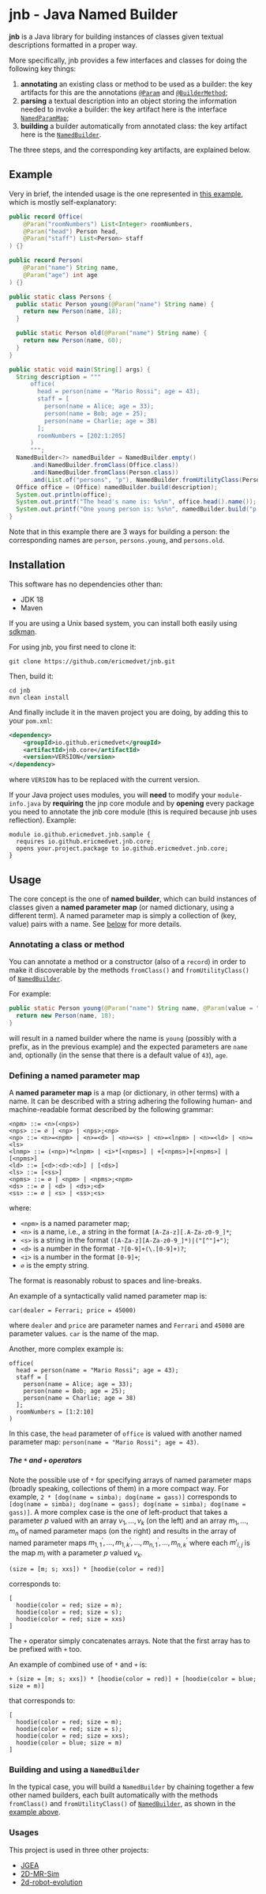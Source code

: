 # jnb - Java Named Builder

**jnb** is a Java library for building instances of classes given textual descriptions formatted in a proper way.

More specifically, jnb provides a few interfaces and classes for doing the following key things:
1. **annotating** an existing class or method to be used as a builder: the key artifacts for this are the annotations [`@Param`](io.github.ericmedvet.jnb.core/src/main/java/io/github/ericmedvet/jnb/core/Param.java) and [`@BuilderMethod`](io.github.ericmedvet.jnb.core/src/main/java/io/github/ericmedvet/jnb/core/BuilderMethod.java);
2. **parsing** a textual description into an object storing the information needed to invoke a builder: the key artifact here is the interface [`NamedParamMap`](io.github.ericmedvet.jnb.core/src/main/java/io/github/ericmedvet/jnb/core/NamedParamMap.java);
3. **building** a builder automatically from annotated class: the key artifact here is the [`NamedBuilder`](io.github.ericmedvet.jnb.core/src/main/java/io/github/ericmedvet/jnb/core/NamedBuilder.java).

The three steps, and the corresponding key artifacts, are explained below.

## Example

Very in brief, the intended usage is the one represented in [this example](io.github.ericmedvet.jnb.sample/src/main/java/io/github/ericmedvet/jnb/Starter.java), which is mostly self-explanatory:
```java
public record Office(
    @Param("roomNumbers") List<Integer> roomNumbers,
    @Param("head") Person head,
    @Param("staff") List<Person> staff
) {}

public record Person(
    @Param("name") String name,
    @Param("age") int age
) {}

public static class Persons {
  public static Person young(@Param("name") String name) {
    return new Person(name, 18);
  }

  public static Person old(@Param("name") String name) {
    return new Person(name, 60);
  }
}

public static void main(String[] args) {
  String description = """
      office(
        head = person(name = "Mario Rossi"; age = 43);
        staff = [
          person(name = Alice; age = 33);
          person(name = Bob; age = 25);
          person(name = Charlie; age = 38)
        ];
        roomNumbers = [202:1:205]
      )
      """;
  NamedBuilder<?> namedBuilder = NamedBuilder.empty()
      .and(NamedBuilder.fromClass(Office.class))
      .and(NamedBuilder.fromClass(Person.class))
      .and(List.of("persons", "p"), NamedBuilder.fromUtilityClass(Persons.class));
  Office office = (Office) namedBuilder.build(description);
  System.out.println(office);
  System.out.printf("The head's name is: %s%n", office.head().name());
  System.out.printf("One young person is: %s%n", namedBuilder.build("p.young(name=Jack)"));
}
```

Note that in this example there are 3 ways for building a person: the corresponding names are `person`, `persons.young`, and `persons.old`.

## Installation

This software has no dependencies other than:
- JDK 18
- Maven

If you are using a Unix based system, you can install both easily using [sdkman](https://sdkman.io/).

For using jnb, you first need to clone it:
```shell
git clone https://github.com/ericmedvet/jnb.git
```
Then, build it:
```shell
cd jnb
mvn clean install
```
And finally include it in the maven project you are doing, by adding this to your `pom.xml`:
```xml
<dependency>
    <groupId>io.github.ericmedvet</groupId>
    <artifactId>jnb.core</artifactId>
    <version>VERSION</version>
</dependency>
```
where `VERSION` has to be replaced with the current version.

If your Java project uses modules, you will **need** to modify your `module-info.java` by **requiring** the jnp core module and by **opening** every package you need to annotate the jnb core module (this is required because jnb uses reflection).
Example:
```
module io.github.ericmedvet.jnb.sample {
  requires io.github.ericmedvet.jnb.core;
  opens your.project.package to io.github.ericmedvet.jnb.core;
}
```

## Usage

The core concept is the one of **named builder**, which can build instances of classes given a **named parameter map** (or named dictionary, using a different term).
A named parameter map is simply a collection of (key, value) pairs with a name.
See [below](#defining-a-named-parameter-map) for more details.

### Annotating a class or method

You can annotate a method or a constructor (also of a `record`) in order to make it discoverable by the methods `fromClass()` and `fromUtilityClass()` of [`NamedBuilder`](io.github.ericmedvet.jnb.core/src/main/java/io/github/ericmedvet/jnb/core/NamedBuilder.java).

For example:
```java
public static Person young(@Param("name") String name, @Param(value = "age",dI = 43) int age) {
  return new Person(name, 18);
}
```
will result in a named builder where the name is `young` (possibly with a prefix, as in the previous example) and the expected parameters are `name` and, optionally (in the sense that there is a default value of `43`), `age`.

### Defining a named parameter map

A **named parameter map** is a map (or dictionary, in other terms) with a name.
It can be described with a string adhering the following human- and machine-readable format described by the following grammar:
```
<npm> ::= <n>(<nps>)
<nps> ::= ∅ | <np> | <nps>;<np>
<np> ::= <n>=<npm> | <n>=<d> | <n>=<s> | <n>=<lnpm> | <n>=<ld> | <n>=<ls>
<lnmp> ::= (<np>)*<lnpm> | <i>*[<npms>] | +[<npms>]+[<npms>] | [<npms>]
<ld> ::= [<d>:<d>:<d>] | [<ds>]
<ls> ::= [<ss>]
<npms> ::= ∅ | <npm> | <npms>;<npm>
<ds> ::= ∅ | <d> | <ds>;<d>
<ss> ::= ∅ | <s> | <ss>;<s>
```
where:
- `<npm>` is a named parameter map;
- `<n>` is a name, i.e., a string in the format `[A-Za-z][.A-Za-z0-9_]*`;
- `<s>` is a string in the format `([A-Za-z][A-Za-z0-9_]*)|("[^"]+")`;
- `<d>` is a number in the format `-?[0-9]+(\.[0-9]+)?`;
- `<i>` is a number in the format `[0-9]+`;
- `∅` is the empty string.

The format is reasonably robust to spaces and line-breaks.

An example of a syntactically valid named parameter map is:
```
car(dealer = Ferrari; price = 45000)
```
where `dealer` and `price` are parameter names and `Ferrari` and `45000` are parameter values.
`car` is the name of the map.

Another, more complex example is:
```
office(
  head = person(name = "Mario Rossi"; age = 43);
  staff = [
    person(name = Alice; age = 33);
    person(name = Bob; age = 25);
    person(name = Charlie; age = 38)
  ];
  roomNumbers = [1:2:10]  
)
```
In this case, the `head` parameter of `office` is valued with another named parameter map: `person(name = "Mario Rossi"; age = 43)`.

##### The `*` and `+` operators

Note the possible use of `*` for specifying arrays of named parameter maps (broadly speaking, collections of them) in a more compact way.
For example, `2 * [dog(name = simba); dog(name = gass)]` corresponds to `[dog(name = simba); dog(name = gass); dog(name = simba); dog(name = gass)]`.
A more complex case is the one of left-product that takes a parameter $p$ valued with an array $v_1, \dots, v_k$ (on the left) and an array $m_1, \dots, m_n$ of named parameter maps (on the right) and results in the array of named parameter maps $m^\prime_{1,1}, \dots, m^\prime_{1,k}, \dots, m^\prime_{n,1}, \dots, m^\prime_{n,k}$ where each $m'_{i,j}$ is the map $m_i$ with a parameter $p$ valued $v_k$.
```
(size = [m; s; xxs]) * [hoodie(color = red)]
```
corresponds to:
```
[
  hoodie(color = red; size = m);
  hoodie(color = red; size = s);
  hoodie(color = red; size = xxs)
]
```

The `+` operator simply concatenates arrays.
Note that the first array has to be prefixed with `+` too.

An example of combined use of `*` and `+` is:
```
+ (size = [m; s; xxs]) * [hoodie(color = red)] + [hoodie(color = blue; size = m)]
```
that corresponds to:
```
[
  hoodie(color = red; size = m);
  hoodie(color = red; size = s);
  hoodie(color = red; size = xxs);
  hoodie(color = blue; size = m)
]
```


### Building and using a `NamedBuilder`

In the typical case, you will build a `NamedBuilder` by chaining together a few other named builders, each built automatically with the methods `fromClass()` and `fromUtilityClass()` of [`NamedBuilder`](io.github.ericmedvet.jnb.core/src/main/java/io/github/ericmedvet/jnb/core/NamedBuilder.java), as shown in the [example above](#example).

### Usages

This project is used in three other projects:
- [JGEA](https://github.com/ericmedvet/jgea)
- [2D-MR-Sim](https://github.com/ericmedvet/2dmrsim)
- [2d-robot-evolution](https://github.com/ericmedvet/2d-robot-evolution)